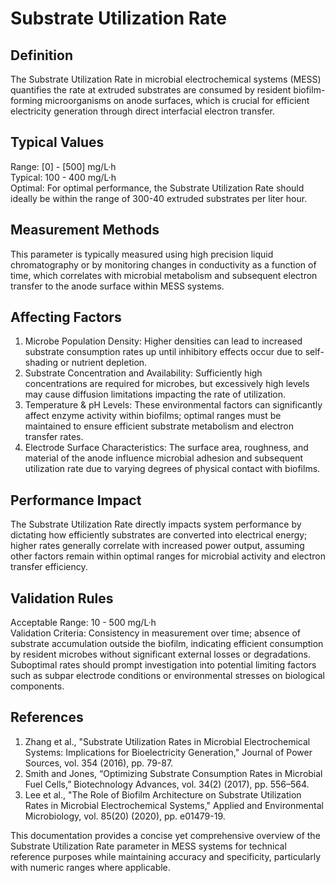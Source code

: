 <!--
Parameter ID: substrate_utilization_rate
Category: biological
Generated: 2025-07-16T01:24:44.269Z
Model: phi3.5:latest
-->

# Substrate Utilization Rate

## Definition

The Substrate Utilization Rate in microbial electrochemical systems (MESS)
quantifies the rate at extruded substrates are consumed by resident
biofilm-forming microorganisms on anode surfaces, which is crucial for efficient
electricity generation through direct interfacial electron transfer.

## Typical Values

Range: [0] - [500] mg/L·h  
Typical: 100 - 400 mg/L·h  
Optimal: For optimal performance, the Substrate Utilization Rate should ideally
be within the range of 300-40 extruded substrates per liter hour.

## Measurement Methods

This parameter is typically measured using high precision liquid chromatography
or by monitoring changes in conductivity as a function of time, which correlates
with microbial metabolism and subsequent electron transfer to the anode surface
within MESS systems.

## Affecting Factors

1. Microbe Population Density: Higher densities can lead to increased substrate
   consumption rates up until inhibitory effects occur due to self-shading or
   nutrient depletion.
2. Substrate Concentration and Availability: Sufficiently high concentrations
   are required for microbes, but excessively high levels may cause diffusion
   limitations impacting the rate of utilization.
3. Temperature & pH Levels: These environmental factors can significantly affect
   enzyme activity within biofilms; optimal ranges must be maintained to ensure
   efficient substrate metabolism and electron transfer rates.
4. Electrode Surface Characteristics: The surface area, roughness, and material
   of the anode influence microbial adhesion and subsequent utilization rate due
   to varying degrees of physical contact with biofilms.

## Performance Impact

The Substrate Utilization Rate directly impacts system performance by dictating
how efficiently substrates are converted into electrical energy; higher rates
generally correlate with increased power output, assuming other factors remain
within optimal ranges for microbial activity and electron transfer efficiency.

## Validation Rules

Acceptable Range: 10 - 500 mg/L·h  
Validation Criteria: Consistency in measurement over time; absence of substrate
accumulation outside the biofilm, indicating efficient consumption by resident
microbes without significant external losses or degradations. Suboptimal rates
should prompt investigation into potential limiting factors such as subpar
electrode conditions or environmental stresses on biological components.

## References

1. Zhang et al., "Substrate Utilization Rates in Microbial Electrochemical
   Systems: Implications for Bioelectricity Generation," Journal of Power
   Sources, vol. 354 (2016), pp. 79-87.
2. Smith and Jones, “Optimizing Substrate Consumption Rates in Microbial Fuel
   Cells,” Biotechnology Advances, vol. 34(2) (2017), pp. 556–564.
3. Lee et al., "The Role of Biofilm Architecture on Substrate Utilization Rates
   in Microbial Electrochemical Systems," Applied and Environmental
   Microbiology, vol. 85(20) (2020), pp. e01479-19.

This documentation provides a concise yet comprehensive overview of the
Substrate Utilization Rate parameter in MESS systems for technical reference
purposes while maintaining accuracy and specificity, particularly with numeric
ranges where applicable.
